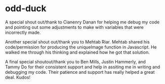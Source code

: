 # odd-duck

A special shout out/thank to Cianenry Danan for helping me debug my code and pointing out some adjustments to make with variables that were incorrectly made.

Another special shout out/thank you to Mehtab Riar. Mehtab shared his code/permission for producing the uniqueImage function in Javascript. He walked me through his thinking and explained how he got that solution. 

A final special shoutout/thank you to Ben Mills, Justin Hammerly, and Tammy Do for their consistent support and help in assiting me in writing and debugging my code. Their patience and support has really helped a great deal. Kudos!